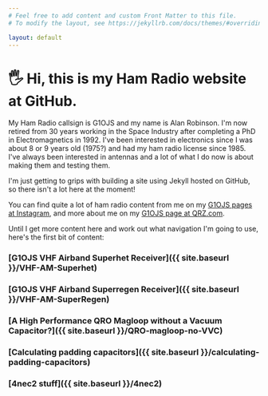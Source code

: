 ```yaml
---
# Feel free to add content and custom Front Matter to this file.
# To modify the layout, see https://jekyllrb.com/docs/themes/#overriding-theme-defaults

layout: default
---
```

# 🖐️ Hi, this is my Ham Radio website at GitHub. 

My Ham Radio callsign is G1OJS and my name is Alan Robinson. I'm now retired from 30 years working in the Space Industry after completing a PhD in Electromagnetics in 1992. I've been interested in electronics since I was about 8 or 9 years old (1975?) and had my ham radio license since 1985. I've always been interested in antennas and a lot of what I do now is about making them and testing them.

I'm just getting to grips with building a site using Jekyll hosted on GitHub, so there isn't a lot here at the moment!

You can find quite a lot of ham radio content from me on my [G1OJS pages at Instagram](https://www.instagram.com/g1ojs_alan/), and more about me on my [G1OJS page at QRZ.com](https://www.qrz.com/db/G1OJS).

Until I get more content here and work out what navigation I'm going to use, here's the first bit of content: 

### [G1OJS VHF Airband Superhet Receiver]({{ site.baseurl }}/VHF-AM-Superhet)

### [G1OJS VHF Airband Superregen Receiver]({{ site.baseurl }}/VHF-AM-SuperRegen)

### [A High Performance QRO Magloop without a Vacuum Capacitor?]({{ site.baseurl }}/QRO-magloop-no-VVC)

### [Calculating padding capacitors]({{ site.baseurl }}/calculating-padding-capacitors)

### [4nec2 stuff]({{ site.baseurl }}/4nec2)

